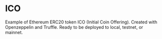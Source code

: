 # ICO

Example of Ethereum ERC20 token ICO (Initial Coin Offering). Created with Openzeppelin and Truffle. Ready to be deployed to local, testnet, or mainnet.
